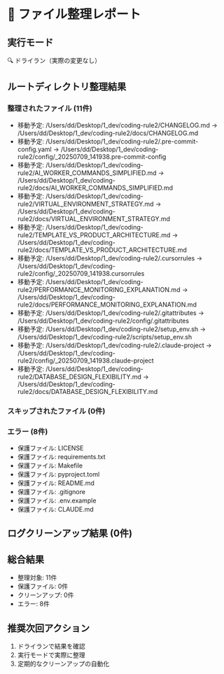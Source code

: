 
# 📁 ファイル整理レポート

## 実行モード
🔍 ドライラン（実際の変更なし）

## ルートディレクトリ整理結果

### 整理されたファイル (11件)
- 移動予定: /Users/dd/Desktop/1_dev/coding-rule2/CHANGELOG.md → /Users/dd/Desktop/1_dev/coding-rule2/docs/CHANGELOG.md
- 移動予定: /Users/dd/Desktop/1_dev/coding-rule2/.pre-commit-config.yaml → /Users/dd/Desktop/1_dev/coding-rule2/config/_20250709_141938.pre-commit-config
- 移動予定: /Users/dd/Desktop/1_dev/coding-rule2/AI_WORKER_COMMANDS_SIMPLIFIED.md → /Users/dd/Desktop/1_dev/coding-rule2/docs/AI_WORKER_COMMANDS_SIMPLIFIED.md
- 移動予定: /Users/dd/Desktop/1_dev/coding-rule2/VIRTUAL_ENVIRONMENT_STRATEGY.md → /Users/dd/Desktop/1_dev/coding-rule2/docs/VIRTUAL_ENVIRONMENT_STRATEGY.md
- 移動予定: /Users/dd/Desktop/1_dev/coding-rule2/TEMPLATE_VS_PRODUCT_ARCHITECTURE.md → /Users/dd/Desktop/1_dev/coding-rule2/docs/TEMPLATE_VS_PRODUCT_ARCHITECTURE.md
- 移動予定: /Users/dd/Desktop/1_dev/coding-rule2/.cursorrules → /Users/dd/Desktop/1_dev/coding-rule2/config/_20250709_141938.cursorrules
- 移動予定: /Users/dd/Desktop/1_dev/coding-rule2/PERFORMANCE_MONITORING_EXPLANATION.md → /Users/dd/Desktop/1_dev/coding-rule2/docs/PERFORMANCE_MONITORING_EXPLANATION.md
- 移動予定: /Users/dd/Desktop/1_dev/coding-rule2/.gitattributes → /Users/dd/Desktop/1_dev/coding-rule2/config/.gitattributes
- 移動予定: /Users/dd/Desktop/1_dev/coding-rule2/setup_env.sh → /Users/dd/Desktop/1_dev/coding-rule2/scripts/setup_env.sh
- 移動予定: /Users/dd/Desktop/1_dev/coding-rule2/.claude-project → /Users/dd/Desktop/1_dev/coding-rule2/config/_20250709_141938.claude-project
- 移動予定: /Users/dd/Desktop/1_dev/coding-rule2/DATABASE_DESIGN_FLEXIBILITY.md → /Users/dd/Desktop/1_dev/coding-rule2/docs/DATABASE_DESIGN_FLEXIBILITY.md

### スキップされたファイル (0件)

### エラー (8件)
- 保護ファイル: LICENSE
- 保護ファイル: requirements.txt
- 保護ファイル: Makefile
- 保護ファイル: pyproject.toml
- 保護ファイル: README.md
- 保護ファイル: .gitignore
- 保護ファイル: .env.example
- 保護ファイル: CLAUDE.md

## ログクリーンアップ結果 (0件)

## 総合結果
- 整理対象: 11件
- 保護ファイル: 0件
- クリーンアップ: 0件
- エラー: 8件

## 推奨次回アクション
1. ドライランで結果を確認
2. 実行モードで実際に整理
3. 定期的なクリーンアップの自動化
